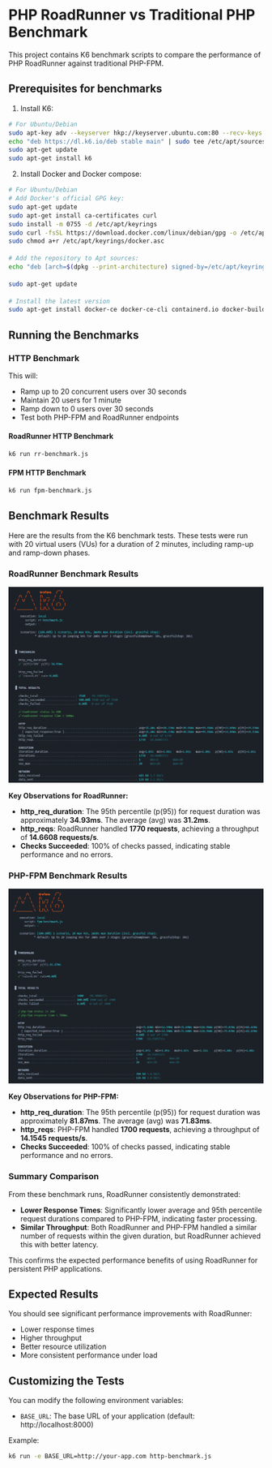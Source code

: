 # PHP RoadRunner vs Traditional PHP Benchmark

This project contains K6 benchmark scripts to compare the performance of PHP RoadRunner against traditional PHP-FPM.

## Prerequisites for benchmarks

1. Install K6:
```bash
# For Ubuntu/Debian
sudo apt-key adv --keyserver hkp://keyserver.ubuntu.com:80 --recv-keys C5AD17C747E3415A3642D57D77C6C491D6AC1D69
echo "deb https://dl.k6.io/deb stable main" | sudo tee /etc/apt/sources.list.d/k6.list
sudo apt-get update
sudo apt-get install k6
```

2. Install Docker and Docker compose:
```bash
# For Ubuntu/Debian
# Add Docker's official GPG key:
sudo apt-get update
sudo apt-get install ca-certificates curl
sudo install -m 0755 -d /etc/apt/keyrings
sudo curl -fsSL https://download.docker.com/linux/debian/gpg -o /etc/apt/keyrings/docker.asc
sudo chmod a+r /etc/apt/keyrings/docker.asc

# Add the repository to Apt sources:
echo "deb [arch=$(dpkg --print-architecture) signed-by=/etc/apt/keyrings/docker.asc] https://download.docker.com/linux/debian $(. /etc/os-release && echo "$VERSION_CODENAME") stable"|sudo tee /etc/apt/sources.list.d/docker.list > /dev/null

sudo apt-get update

# Install the latest version
sudo apt-get install docker-ce docker-ce-cli containerd.io docker-buildx-plugin docker-compose-plugin
```

## Running the Benchmarks

### HTTP Benchmark

This will:
- Ramp up to 20 concurrent users over 30 seconds
- Maintain 20 users for 1 minute
- Ramp down to 0 users over 30 seconds
- Test both PHP-FPM and RoadRunner endpoints

#### RoadRunner HTTP Benchmark

```bash
k6 run rr-benchmark.js
```

#### FPM HTTP Benchmark

```bash
k6 run fpm-benchmark.js
```

## Benchmark Results

Here are the results from the K6 benchmark tests. These tests were run with 20 virtual users (VUs) for a duration of 2 minutes, including ramp-up and ramp-down phases.

### RoadRunner Benchmark Results

![RoadRunner K6 Benchmark Result](docs/roadrunner_k6_result.png)

**Key Observations for RoadRunner:**
- **http_req_duration**: The 95th percentile (p(95)) for request duration was approximately **34.93ms**. The average (avg) was **31.2ms**.
- **http_reqs**: RoadRunner handled **1770 requests**, achieving a throughput of **14.6608 requests/s**.
- **Checks Succeeded**: 100% of checks passed, indicating stable performance and no errors.

### PHP-FPM Benchmark Results

![PHP-FPM K6 Benchmark Result](docs/fpm_k6_result.png)

**Key Observations for PHP-FPM:**
- **http_req_duration**: The 95th percentile (p(95)) for request duration was approximately **81.87ms**. The average (avg) was **71.83ms**.
- **http_reqs**: PHP-FPM handled **1700 requests**, achieving a throughput of **14.1545 requests/s**.
- **Checks Succeeded**: 100% of checks passed, indicating stable performance and no errors.

### Summary Comparison

From these benchmark runs, RoadRunner consistently demonstrated:
- **Lower Response Times**: Significantly lower average and 95th percentile request durations compared to PHP-FPM, indicating faster processing.
- **Similar Throughput**: Both RoadRunner and PHP-FPM handled a similar number of requests within the given duration, but RoadRunner achieved this with better latency.

This confirms the expected performance benefits of using RoadRunner for persistent PHP applications.

## Expected Results

You should see significant performance improvements with RoadRunner:
- Lower response times
- Higher throughput
- Better resource utilization
- More consistent performance under load

## Customizing the Tests

You can modify the following environment variables:
- `BASE_URL`: The base URL of your application (default: http://localhost:8000)

Example:
```bash
k6 run -e BASE_URL=http://your-app.com http-benchmark.js
``` 